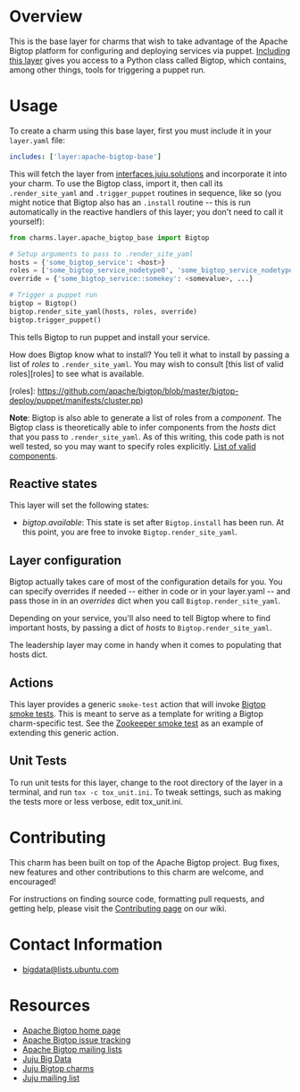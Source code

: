 # Overview

This is the base layer for charms that wish to take advantage of the
Apache Bigtop platform for configuring and deploying services via
puppet. [Including this layer][building] gives you access to a Python
class called Bigtop, which contains, among other things, tools for
triggering a puppet run.

[building]: https://jujucharms.com/docs/stable/authors-charm-building


# Usage

To create a charm using this base layer, first you must include it in
your `layer.yaml` file:

```yaml
includes: ['layer:apache-bigtop-base']
```

This will fetch the layer from [interfaces.juju.solutions][] and
incorporate it into your charm. To use the Bigtop class, import it,
then call its `.render_site_yaml` and `.trigger_puppet` routines in
sequence, like so (you might notice that Bigtop also has an `.install`
routine -- this is run automatically in the reactive handlers of this
layer; you don't need to call it yourself):

[interfaces.juju.solutions]: http://interfaces.juju.solutions/

```python
from charms.layer.apache_bigtop_base import Bigtop

# Setup arguments to pass to .render_site_yaml
hosts = {'some_bigtop_service': <host>}
roles = ['some_bigtop_service_nodetype0', 'some_bigtop_service_nodetype1']
override = {'some_bigtop_service::somekey': <somevalue>, ...}

# Trigger a puppet run
bigtop = Bigtop()
bigtop.render_site_yaml(hosts, roles, override)
bigtop.trigger_puppet()
```

This tells Bigtop to run puppet and install your service.

How does Bigtop know what to install? You tell it what to install by
passing a list of *roles* to `.render_site_yaml`. You may wish to
consult [this list of valid roles][roles] to see what is available.

[roles]: https://github.com/apache/bigtop/blob/master/bigtop-deploy/puppet/manifests/cluster.pp)

**Note**: Bigtop is also able to generate a list of roles from a
*component*. The Bigtop class is theoretically able to infer
components from the *hosts* dict that you pass to
`.render_site_yaml`. As of this writing, this code path is not well
tested, so you may want to specify roles explicitly. [List of
valid components][components].

[components]: https://github.com/apache/bigtop/blob/master/bigtop-deploy/puppet/hieradata/site.yaml

## Reactive states

This layer will set the following states:

  * *bigtop.available*: This state is set after `Bigtop.install` has
      been run. At this point, you are free to invoke
      `Bigtop.render_site_yaml`.

## Layer configuration

Bigtop actually takes care of most of the configuration details for
you. You can specify overrides if needed -- either in code or in your
layer.yaml -- and pass those in in an *overrides* dict when you call
`Bigtop.render_site_yaml`.

Depending on your service, you'll also need to tell Bigtop where to
find important hosts, by passing a dict of *hosts* to
`Bigtop.render_site_yaml`.

The leadership layer may come in handy when it comes to populating
that hosts dict.

## Actions

This layer provides a generic `smoke-test` action that will invoke [Bigtop
smoke tests][bigtop-smoke]. This is meant to serve as a template for
writing a Bigtop charm-specific test. See the [Zookeeper smoke
test][zk-smoke] as an example of extending this generic action.

[bigtop-smoke]: https://github.com/apache/bigtop/tree/master/bigtop-tests/smoke-tests
[zk-smoke]: https://github.com/apache/bigtop/blob/master/bigtop-packages/src/charm/zookeeper/layer-zookeeper/actions/smoke-test

## Unit Tests

To run unit tests for this layer, change to the root directory of the
layer in a terminal, and run `tox -c tox_unit.ini`. To tweak settings,
such as making the tests more or less verbose, edit tox_unit.ini.


# Contributing

This charm has been built on top of the Apache Bigtop project. Bug
fixes, new features and other contributions to this charm are welcome,
and encouraged!

For instructions on finding source code, formatting pull requests, and
getting help, please visit the [Contributing page][contributing] on our
wiki.

[contributing]: https://github.com/juju-solutions/bigdata-community/wiki/Contributing


# Contact Information

- <bigdata@lists.ubuntu.com>


# Resources

- [Apache Bigtop home page](http://bigtop.apache.org/)
- [Apache Bigtop issue tracking](http://bigtop.apache.org/issue-tracking.html)
- [Apache Bigtop mailing lists](http://bigtop.apache.org/mail-lists.html)
- [Juju Big Data](https://jujucharms.com/big-data)
- [Juju Bigtop charms](https://jujucharms.com/q/bigtop)
- [Juju mailing list](https://lists.ubuntu.com/mailman/listinfo/juju)
